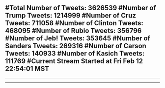 #Total Number of Tweets: 3626539 
#Number of Trump Tweets: 1214999
#Number of Cruz Tweets: 711058
#Number of Clinton Tweets: 468095
#Number of Rubio Tweets: 356796
#Number of Jeb! Tweets: 353645
#Number of Sanders Tweets: 269316
#Number of Carson Tweets: 140933
#Number of Kasich Tweets: 111769
#Current Stream Started at Fri Feb 12 22:54:01 MST
---
---
---
